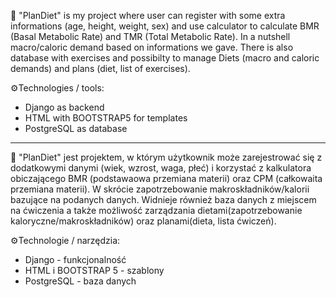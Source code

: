 📃
"PlanDiet" is my project where user can register with some extra informations (age, height, weight, sex) and use calculator to calculate BMR (Basal Metabolic Rate) and TMR (Total Metabolic Rate). In a nutshell macro/caloric demand based on informations we gave. There is also database with exercises and possibilty to manage Diets (macro and caloric demands) and plans (diet, list of exercises).

⚙️Technologies / tools:
  - Django as backend
  - HTML with BOOTSTRAP5 for templates
  - PostgreSQL as database
-----

📃
"PlanDiet" jest projektem, w którym użytkownik może zarejestrować się z dodatkowymi danymi (wiek, wzrost, waga, płeć) i korzystać z kalkulatora obiczającego BMR (podstawaowa przemiana materii) oraz CPM (całkowaita przemiana materii). W skrócie zapotrzebowanie makroskładników/kalorii bazujące na podanych danych. Widnieje również baza danych z miejscem na ćwiczenia a także możliwość zarządzania dietami(zapotrzebowanie kaloryczne/makroskładników) oraz planami(dieta, lista ćwiczeń).

⚙️Technologie / narzędzia:
 - Django - funkcjonalność
 - HTML i BOOTSTRAP 5 - szablony
 - PostgreSQL - baza danych
